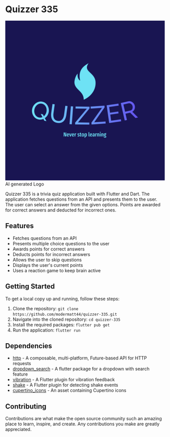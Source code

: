 # Quizzer 335

![Logo](assets/images/logo_color.png)
AI generated Logo

Quizzer 335 is a trivia quiz application built with Flutter and Dart. The application fetches questions from an API and presents them to the user. The user can select an answer from the given options. Points are awarded for correct answers and deducted for incorrect ones.

## Features

- Fetches questions from an API
- Presents multiple choice questions to the user
- Awards points for correct answers
- Deducts points for incorrect answers
- Allows the user to skip questions
- Displays the user's current points
- Uses a reaction game to keep brain active

## Getting Started

To get a local copy up and running, follow these steps:

1. Clone the repository: `git clone https://github.com/modermatt44/quizzer-335.git`
2. Navigate into the cloned repository: `cd quizzer-335`
3. Install the required packages: `flutter pub get`
4. Run the application: `flutter run`

## Dependencies

- [http](https://pub.dev/packages/http) - A composable, multi-platform, Future-based API for HTTP requests
- [dropdown_search](https://pub.dev/packages/dropdown_search) - A flutter package for a dropdown with search feature
- [vibration](https://pub.dev/packages/vibration) - A Flutter plugin for vibration feedback
- [shake](https://pub.dev/packages/shake) - A Flutter plugin for detecting shake events
- [cupertino_icons](https://pub.dev/packages/cupertino_icons) - An asset containing Cupertino icons

## Contributing

Contributions are what make the open source community such an amazing place to learn, inspire, and create. Any contributions you make are greatly appreciated.